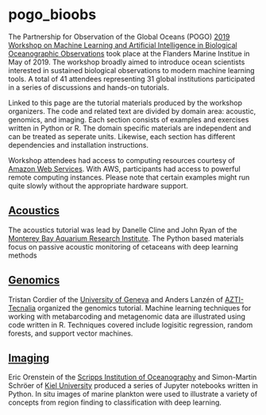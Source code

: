 # pogo_bioobs
The Partnership for Observation of the Global Oceans (POGO) <a href="http://ocean-partners.org/pogo-workshop-machine-learning-and-artificial-intelligence-biological-oceanographic-observations">2019 Workshop on Machine Learning and Artificial Intelligence in Biological Oceanographic Observations</a> took place at the Flanders Marine Institue in May of 2019. The workshop broadly aimed to introduce ocean scientists interested in sustained biological observations to modern machine learning tools. A total of 41 attendees representing 31 global institutions participated in a series of discussions and hands-on tutorials.

Linked to this page are the tutorial materials produced by the workshop organizers. The code and related text are divided by domain area: acoustic, genomics, and imaging. Each section consists of examples and exercises written in Python or R. The domain specific materials are independent and can be treated as seperate units. Likewise, each section has different dependencies and installation instructions. 

Workshop attendees had access to computing resources courtesy of <a href="https://aws.amazon.com/">Amazon Web Services</a>. With AWS, participants had access to powerful remote computing instances. Please note that certain examples might run quite slowly without the appropriate hardware support.

## <a href="https://bitbucket.org/mbari/pogo-acoustic-workshop2019/src/master/">Acoustics</a>
The acoustics tutorial was lead by Danelle Cline and John Ryan of the <a href="https://www.mbari.org/">Monterey Bay Aquarium Research Institute</a>. The Python based materials focus on passive acoustic monitoring of cetaceans with deep learning methods 

## <a href="https://github.com/trtcrd/POGO_ML_workshop_genomics">Genomics</a>
Tristan Cordier of the <a href="https://genev.unige.ch/">University of Geneva</a> and Anders Lanz&eacute;n of <a href="https://www.azti.es/">AZTI-Tecnalia</a> organized the genomics tutorial. Machine learning techniques for working with metabarcoding and metagenomic data are illustrated using code written in R. Techniques covered include logisitic regression, random forests, and support vector machines. 

## <a href="https://github.com/eor314/pogo_bioobs19_imaging">Imaging</a>
Eric Orenstein of the <a href="https://scripps.ucsd.edu">Scripps Institution of Oceanography</a> and Simon-Martin Schr&ouml;er of <a href="http://www.inf.uni-kiel.de">Kiel University</a> produced a series of Jupyter notebooks written in Python. <emph>In situ</emph> images of marine plankton were used to illustrate a variety of concepts from region finding to classification with deep learning. 
